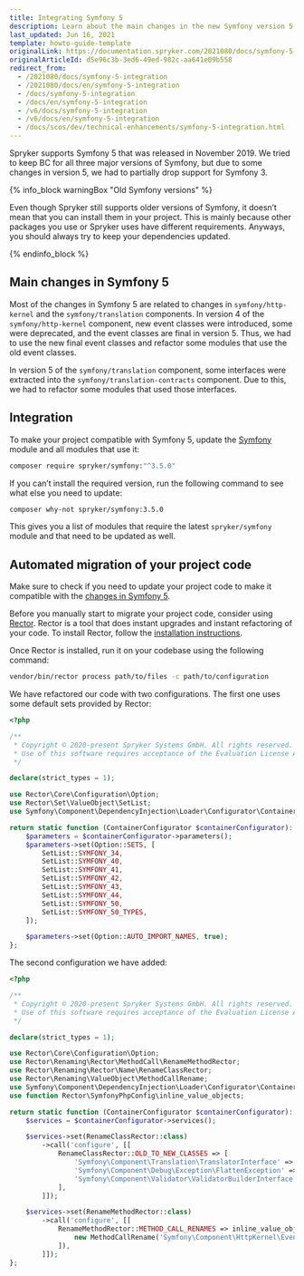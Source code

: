 ```yaml
---
title: Integrating Symfony 5
description: Learn about the main changes in the new Symfony version 5, and how you can make your project compatible with it
last_updated: Jun 16, 2021
template: howto-guide-template
originalLink: https://documentation.spryker.com/2021080/docs/symfony-5-integration
originalArticleId: d5e96c3b-3ed6-49ed-982c-aa641e09b558
redirect_from:
  - /2021080/docs/symfony-5-integration
  - /2021080/docs/en/symfony-5-integration
  - /docs/symfony-5-integration
  - /docs/en/symfony-5-integration
  - /v6/docs/symfony-5-integration
  - /v6/docs/en/symfony-5-integration
  - /docs/scos/dev/technical-enhancements/symfony-5-integration.html
---
```


Spryker supports Symfony 5 that was released in November 2019. We tried to keep BC for all three major versions of Symfony, but due to some changes in version 5, we had to partially drop support for Symfony 3.

{% info_block warningBox "Old Symfony versions" %}

Even though Spryker still supports older versions of Symfony, it doesn’t mean that you can install them in your project. This is mainly because other packages you use or Spryker uses have different requirements. Anyways, you should always try to keep your dependencies updated.

{% endinfo_block %}

<a name="changes"></a>

## Main changes in Symfony 5

Most of the changes in Symfony 5 are related to changes in `symfony/http-kernel` and the `symfony/translation` components. In version 4 of the `symfony/http-kernel` component, new event classes were introduced, some were deprecated, and the event classes are final in version 5. Thus, we had to use the new final event classes and refactor some modules that use the old event classes.

In version 5 of the `symfony/translation` component, some interfaces were extracted into the `symfony/translation-contracts` component. Due to this, we had to refactor some modules that used those interfaces.

## Integration
To make your project compatible with Symfony 5, update the [Symfony](https://github.com/spryker/symfony) module and all modules that use it:

```bash
composer require spryker/symfony:"^3.5.0"
```

If you can’t install the required version, run the following command to see what else you need to update:

```bash
composer why-not spryker/symfony:3.5.0
```

This gives you a list of modules that require the latest `spryker/symfony` module and that need to be updated as well.


## Automated migration of your project code

Make sure to check if you need to update your project code to make it compatible with the [changes in Symfony 5](#changes).

Before you manually start to migrate your project code, consider using [Rector](https://github.com/rectorphp/rector). Rector is a tool that does instant upgrades and instant refactoring of your code. To install Rector, follow the [installation instructions](https://github.com/rectorphp/rector#install).

Once Rector is installed, run it on your codebase using the following command:

```bash
vendor/bin/rector process path/to/files -c path/to/configuration
```
We have refactored our code with two configurations. The first one uses some default sets provided by Rector:

```php
<?php

/**
 * Copyright © 2020-present Spryker Systems GmbH. All rights reserved.
 * Use of this software requires acceptance of the Evaluation License Agreement. See LICENSE file.
 */

declare(strict_types = 1);

use Rector\Core\Configuration\Option;
use Rector\Set\ValueObject\SetList;
use Symfony\Component\DependencyInjection\Loader\Configurator\ContainerConfigurator;

return static function (ContainerConfigurator $containerConfigurator): void {
    $parameters = $containerConfigurator->parameters();
    $parameters->set(Option::SETS, [
        SetList::SYMFONY_34,
        SetList::SYMFONY_40,
        SetList::SYMFONY_41,
        SetList::SYMFONY_42,
        SetList::SYMFONY_43,
        SetList::SYMFONY_44,
        SetList::SYMFONY_50,
        SetList::SYMFONY_50_TYPES,
    ]);

    $parameters->set(Option::AUTO_IMPORT_NAMES, true);
};
```
The second configuration we have added:

```php
<?php

/**
 * Copyright © 2020-present Spryker Systems GmbH. All rights reserved.
 * Use of this software requires acceptance of the Evaluation License Agreement. See LICENSE file.
 */

declare(strict_types = 1);

use Rector\Core\Configuration\Option;
use Rector\Renaming\Rector\MethodCall\RenameMethodRector;
use Rector\Renaming\Rector\Name\RenameClassRector;
use Rector\Renaming\ValueObject\MethodCallRename;
use Symfony\Component\DependencyInjection\Loader\Configurator\ContainerConfigurator;
use function Rector\SymfonyPhpConfig\inline_value_objects;

return static function (ContainerConfigurator $containerConfigurator): void {
    $services = $containerConfigurator->services();

    $services->set(RenameClassRector::class)
        ->call('configure', [[
            RenameClassRector::OLD_TO_NEW_CLASSES => [
                'Symfony\Component\Translation\TranslatorInterface' => 'Symfony\Contracts\Translation\TranslatorInterface',
                'Symfony\Component\Debug\Exception\FlattenException' => 'Symfony\Component\ErrorHandler\Exception\FlattenException',
                'Symfony\Component\Validator\ValidatorBuilderInterface' => 'Symfony\Component\Validator\ValidatorBuilder',
            ],
        ]]);

    $services->set(RenameMethodRector::class)
        ->call('configure', [[
            RenameMethodRector::METHOD_CALL_RENAMES => inline_value_objects([
                new MethodCallRename('Symfony\Component\HttpKernel\Event\ExceptionEvent', 'getException', 'getThrowable'),
            ]),
        ]]);
};
```
